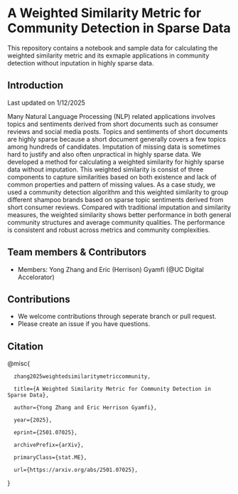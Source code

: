 # A Weighted Similarity Metric for Community Detection in Sparse Data
This repository contains a notebook and sample data for calculating the weighted similarity metric and its exmaple applications in community detection without inputation in highly sparse data.

## Introduction 

Last updated on 1/12/2025

Many Natural Language Processing (NLP) related applications involves topics and sentiments derived from short documents such as consumer reviews and social media posts. Topics and sentiments of short documents are highly sparse because a short document generally covers a few topics among hundreds of candidates. Imputation of missing data is sometimes hard to justify and also often unpractical in highly sparse data. We developed a method for calculating a weighted similarity for highly sparse data without imputation. This weighted similarity is consist of three components to capture similarities based on both existence and lack of common properties and pattern of missing values. As a case study, we used a community detection algorithm and this weighted similarity to group different shampoo brands based on sparse topic sentiments derived from short consumer reviews. Compared with traditional imputation and similarity measures, the weighted similarity shows better performance in both general community structures and average community qualities. The performance is consistent and robust across metrics and community complexities.

## Team members & Contributors
- Members: Yong Zhang and Eric (Herrison) Gyamfi (@UC Digital Accelorator)

## Contributions
- We welcome contributions through seperate branch or pull request.
- Please create an issue if you have questions.

## Citation

@misc{

      zhang2025weightedsimilaritymetriccommunity,

      title={A Weighted Similarity Metric for Community Detection in Sparse Data}, 
      
      author={Yong Zhang and Eric Herrison Gyamfi},
      
      year={2025},
      
      eprint={2501.07025},
      
      archivePrefix={arXiv},
      
      primaryClass={stat.ME},
      
      url={https://arxiv.org/abs/2501.07025}, 
}

